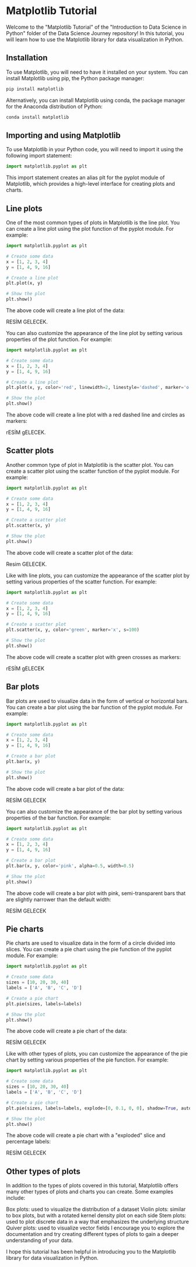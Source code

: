 # Matplotlib Tutorial

Welcome to the "Matplotlib Tutorial" of the "Introduction to Data Science in Python" folder of the Data Science Journey repository! In this tutorial, you will learn how to use the Matplotlib library for data visualization in Python.

## Installation
To use Matplotlib, you will need to have it installed on your system. You can install Matplotlib using pip, the Python package manager:

```Python
pip install matplotlib
```

Alternatively, you can install Matplotlib using conda, the package manager for the Anaconda distribution of Python:

```Python
conda install matplotlib
```

## Importing and using Matplotlib

To use Matplotlib in your Python code, you will need to import it using the following import statement:

```Python
import matplotlib.pyplot as plt
```

This import statement creates an alias plt for the pyplot module of Matplotlib, which provides a high-level interface for creating plots and charts.


## Line plots

One of the most common types of plots in Matplotlib is the line plot. You can create a line plot using the plot function of the pyplot module. For example:

```Python
import matplotlib.pyplot as plt

# Create some data
x = [1, 2, 3, 4]
y = [1, 4, 9, 16]

# Create a line plot
plt.plot(x, y)

# Show the plot
plt.show()
```


The above code will create a line plot of the data:

RESİM GELECEK.

You can also customize the appearance of the line plot by setting various properties of the plot function. For example:

```Python
import matplotlib.pyplot as plt

# Create some data
x = [1, 2, 3, 4]
y = [1, 4, 9, 16]

# Create a line plot
plt.plot(x, y, color='red', linewidth=2, linestyle='dashed', marker='o', markersize=8)

# Show the plot
plt.show()

```
The above code will create a line plot with a red dashed line and circles as markers:

rESİM gELECEK.


## Scatter plots

Another common type of plot in Matplotlib is the scatter plot. You can create a scatter plot using the scatter function of the pyplot module. For example:


```Python
import matplotlib.pyplot as plt

# Create some data
x = [1, 2, 3, 4]
y = [1, 4, 9, 16]

# Create a scatter plot
plt.scatter(x, y)

# Show the plot
plt.show()
```


The above code will create a scatter plot of the data:


Resim GELECEK.



Like with line plots, you can customize the appearance of the scatter plot by setting various properties of the scatter function. For example:


```Python
import matplotlib.pyplot as plt

# Create some data
x = [1, 2, 3, 4]
y = [1, 4, 9, 16]

# Create a scatter plot
plt.scatter(x, y, color='green', marker='x', s=100)

# Show the plot
plt.show()
```



The above code will create a scatter plot with green crosses as markers:


rESİM gELECEK


## Bar plots
Bar plots are used to visualize data in the form of vertical or horizontal bars. You can create a bar plot using the bar function of the pyplot module. For example:


```Python
import matplotlib.pyplot as plt

# Create some data
x = [1, 2, 3, 4]
y = [1, 4, 9, 16]

# Create a bar plot
plt.bar(x, y)

# Show the plot
plt.show()
```


The above code will create a bar plot of the data:

RESİM GELECEK

You can also customize the appearance of the bar plot by setting various properties of the bar function. For example:


```Python
import matplotlib.pyplot as plt

# Create some data
x = [1, 2, 3, 4]
y = [1, 4, 9, 16]

# Create a bar plot
plt.bar(x, y, color='pink', alpha=0.5, width=0.5)

# Show the plot
plt.show()
```


The above code will create a bar plot with pink, semi-transparent bars that are slightly narrower than the default width:

RESİM GELECEK


## Pie charts
Pie charts are used to visualize data in the form of a circle divided into slices. You can create a pie chart using the pie function of the pyplot module. For example:


```Python
import matplotlib.pyplot as plt

# Create some data
sizes = [10, 20, 30, 40]
labels = ['A', 'B', 'C', 'D']

# Create a pie chart
plt.pie(sizes, labels=labels)

# Show the plot
plt.show()
```



The above code will create a pie chart of the data:

RESİM GELECEK

Like with other types of plots, you can customize the appearance of the pie chart by setting various properties of the pie function. For example:

```Python
import matplotlib.pyplot as plt

# Create some data
sizes = [10, 20, 30, 40]
labels = ['A', 'B', 'C', 'D']

# Create a pie chart
plt.pie(sizes, labels=labels, explode=[0, 0.1, 0, 0], shadow=True, autopct='%1.1f%%')

# Show the plot
plt.show()
```

The above code will create a pie chart with a "exploded" slice and percentage labels:

RESİM GELECEK



## Other types of plots
In addition to the types of plots covered in this tutorial, Matplotlib offers many other types of plots and charts you can create. Some examples include:

Box plots: used to visualize the distribution of a dataset
Violin plots: similar to box plots, but with a rotated kernel density plot on each side
Stem plots: used to plot discrete data in a way that emphasizes the underlying structure
Quiver plots: used to visualize vector fields
I encourage you to explore the documentation and try creating different types of plots to gain a deeper understanding of your data.

I hope this tutorial has been helpful in introducing you to the Matplotlib library for data visualization in Python.



